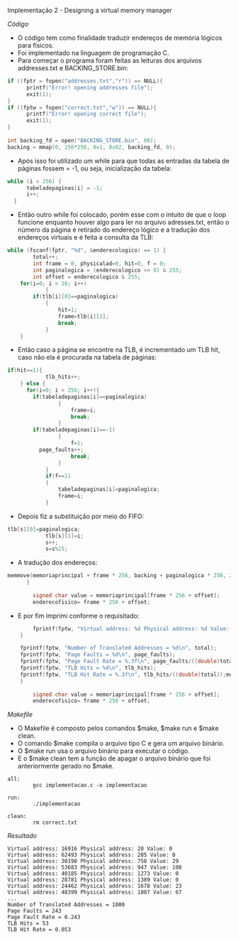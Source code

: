 Implementação 2 - Designing a virtual memory manager

*Código*
<p>
  <ul>
    <li>O código tem como finalidade traduzir endereços de memória lógicos para físicos.<br />
    <li>Foi implementado na linguagem de programação C.<br />
    <li>Para começar o programa foram feitas as leituras dos arquivos addresses.txt e BACKING_STORE.bin:<br />
   </ul></p>
   
```c
if ((fptr = fopen("addresses.txt","r")) == NULL){
      printf("Error! opening addresses file");
      exit(1);
}
if ((fptw = fopen("correct.txt","w")) == NULL){
      printf("Error! opening correct file");
      exit(1);
}
  
int backing_fd = open("BACKING_STORE.bin", 00);
backing = mmap(0, 256*256, 0x1, 0x02, backing_fd, 0); 
```
<p>
  <ul>
    <li>Após isso foi utilizado um while para que todas as entradas da tabela de páginas fossem = -1, ou seja, inicialização da tabela:<br />
   </ul></p>

```c
while (i < 256) {
      tabeladepaginas[i] = -1;
      i++;
  }
```
<p>
  <ul>
    <li>Então outro while foi colocado, porém esse com o intuito de que o loop funcione enquanto houver algo para ler no arquivo adresses.txt, então o número da página é retirado do endereço lógico e a tradução dos endereços virtuais e é feita a consulta da TLB: <br />
   </ul></p>

```c
while (fscanf(fptr, "%d", &enderecologico) == 1) {
        total++;
        int frame = 0, physicalad=0, hit=0, f = 0;
        int paginalogica = (enderecologico >> 8) & 255;
        int offset = enderecologico & 255;
    for(i=0; i < 16; i++)
			{
        if(tlb[i][0]==paginalogica)
			{
				hit=1;
				frame=tlb[i][1];
				break;
			}
    }
```
<p>
  <ul>
    <li>Então caso a página se encontre na TLB, é incrementado um TLB hit, caso não ela é procurada na tabela de páginas: <br />
   </ul></p>

```c
if(hit==1){ 
			tlb_hits++;
    } else {
      for(i=0; i < 256; i++){
        if(tabeladepaginas[i]==paginalogica)
				{
					frame=i;	
					break;
				}
        if(tabeladepaginas[i]==-1)
				{
					f=1;
          page_faults++;
					break;
				}
			}
			if(f==1)
			{
				tabeladepaginas[i]=paginalogica;
				frame=i;
			}
```
 <p>
  <ul>
    <li>Depois fiz a substituição por meio do FIFO: <br />
   </ul></p>

```c
tlb[s][0]=paginalogica;
			tlb[s][1]=i;
			s++;
			s=s%15;	
```
 <p>
  <ul>
    <li>A tradução dos endereços:<br />
   </ul></p>

```c
memmove(memoriaprincipal + frame * 256, backing + paginalogica * 256, 256);
      }
    
        signed char value = memoriaprincipal[frame * 256 + offset];
        enderecofisico= frame * 256 + offset;
```
 <p>
  <ul>
    <li>E por fim imprimi conforme o requisitado:<br />
   </ul></p>

```c
        fprintf(fptw, "Virtual address: %d Physical address: %d Value: %d\n", enderecologico, enderecofisico, value);
    }

    fprintf(fptw, "Number of Translated Addresses = %d\n", total);
    fprintf(fptw, "Page Faults = %d\n", page_faults);
    fprintf(fptw, "Page Fault Rate = %.3f\n", page_faults/((double)total));
    fprintf(fptw, "TLB Hits = %d\n", tlb_hits);
    fprintf(fptw, "TLB Hit Rate = %.3f\n", tlb_hits/((double)total));memmove(memoriaprincipal + frame * 256, backing + paginalogica * 256, 256);
    }
    
        signed char value = memoriaprincipal[frame * 256 + offset];
        enderecofisico= frame * 256 + offset;
```

     
*Makefile*

<p>
  <ul>
   <li>O Makefile é composto pelos comandos $make, $make run e $make clean.<br />
   <li>O comando $make compila o arquivo tipo C e gera um arquivo binário.<br />
   <li>O $make run usa o arquivo binário para executar o código.<br />
   <li>E o $make clean tem a função de apagar o arquivo binário que foi anteriormente gerado no $make.<br />
</ul></p>

```
all:
        gcc implementacao.c -o implementacao

run:
        ./implementacao

clean:
        rm correct.txt
```

*Resultado*
```
Virtual address: 16916 Physical address: 20 Value: 0
Virtual address: 62493 Physical address: 285 Value: 0
Virtual address: 30198 Physical address: 758 Value: 29
Virtual address: 53683 Physical address: 947 Value: 108
Virtual address: 40185 Physical address: 1273 Value: 0
Virtual address: 28781 Physical address: 1389 Value: 0
Virtual address: 24462 Physical address: 1678 Value: 23
Virtual address: 48399 Physical address: 1807 Value: 67
...
Number of Translated Addresses = 1000
Page Faults = 243
Page Fault Rate = 0.243
TLB Hits = 53
TLB Hit Rate = 0.053
```
